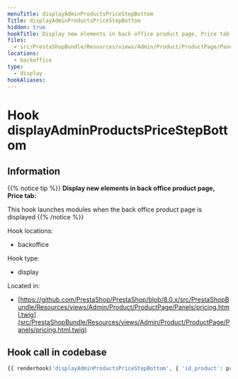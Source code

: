 ```yaml
---
menuTitle: displayAdminProductsPriceStepBottom
Title: displayAdminProductsPriceStepBottom
hidden: true
hookTitle: Display new elements in back office product page, Price tab
files:
  - src/PrestaShopBundle/Resources/views/Admin/Product/ProductPage/Panels/pricing.html.twig
locations:
  - backoffice
type:
  - display
hookAliases:
---
```


# Hook displayAdminProductsPriceStepBottom

## Information

{{% notice tip %}}
**Display new elements in back office product page, Price tab:** 

This hook launches modules when the back office product page is displayed
{{% /notice %}}

Hook locations: 
  - backoffice

Hook type: 
  - display

Located in: 
  - [https://github.com/PrestaShop/PrestaShop/blob/8.0.x/src/PrestaShopBundle/Resources/views/Admin/Product/ProductPage/Panels/pricing.html.twig](src/PrestaShopBundle/Resources/views/Admin/Product/ProductPage/Panels/pricing.html.twig)

## Hook call in codebase

```php
{{ renderhook('displayAdminProductsPriceStepBottom', { 'id_product': productId }) }}
```